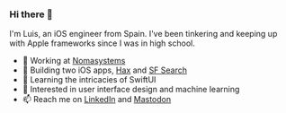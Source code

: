 ### Hi there 👋

I'm Luis, an iOS engineer from Spain. I've been tinkering and keeping up with Apple frameworks since I was in high school.

- 🏢 Working at [Nomasystems](https://www.linkedin.com/company/nomasystems-s-l-)
- 🔭 Building two iOS apps, [Hax](https://apps.apple.com/app/id1635164814) and [SF Search](https://apps.apple.com/app/id6738096244)
- 🌱 Learning the intricacies of SwiftUI
- 🤔 Interested in user interface design and machine learning
- 📫 Reach me on [LinkedIn](https://www.linkedin.com/in/luisfl) and [Mastodon](https://mastodon.social/@luisfl)
